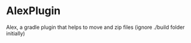 # AlexPlugin
Alex, a gradle plugin that helps to move and zip files (ignore ./build folder initially)
